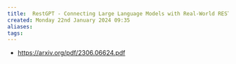 ```yaml
---
title:  RestGPT - Connecting Large Language Models with Real-World RESTful APIs
created: Monday 22nd January 2024 09:35
aliases: 
tags: 
---
```

- https://arxiv.org/pdf/2306.06624.pdf